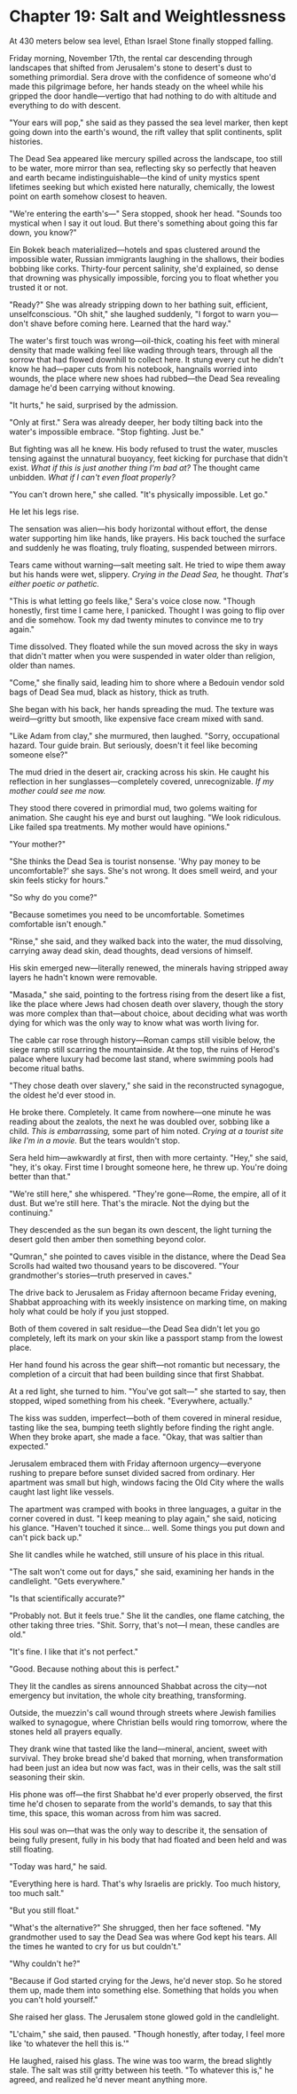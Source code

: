# Chapter 19: Salt and Weightlessness

At 430 meters below sea level, Ethan Israel Stone finally stopped falling.

Friday morning, November 17th, the rental car descending through landscapes that shifted from Jerusalem's stone to desert's dust to something primordial. Sera drove with the confidence of someone who'd made this pilgrimage before, her hands steady on the wheel while his gripped the door handle—vertigo that had nothing to do with altitude and everything to do with descent.

"Your ears will pop," she said as they passed the sea level marker, then kept going down into the earth's wound, the rift valley that split continents, split histories.

The Dead Sea appeared like mercury spilled across the landscape, too still to be water, more mirror than sea, reflecting sky so perfectly that heaven and earth became indistinguishable—the kind of unity mystics spent lifetimes seeking but which existed here naturally, chemically, the lowest point on earth somehow closest to heaven.

"We're entering the earth's—" Sera stopped, shook her head. "Sounds too mystical when I say it out loud. But there's something about going this far down, you know?"

Ein Bokek beach materialized—hotels and spas clustered around the impossible water, Russian immigrants laughing in the shallows, their bodies bobbing like corks. Thirty-four percent salinity, she'd explained, so dense that drowning was physically impossible, forcing you to float whether you trusted it or not.

"Ready?" She was already stripping down to her bathing suit, efficient, unselfconscious. "Oh shit," she laughed suddenly, "I forgot to warn you—don't shave before coming here. Learned that the hard way."

The water's first touch was wrong—oil-thick, coating his feet with mineral density that made walking feel like wading through tears, through all the sorrow that had flowed downhill to collect here. It stung every cut he didn't know he had—paper cuts from his notebook, hangnails worried into wounds, the place where new shoes had rubbed—the Dead Sea revealing damage he'd been carrying without knowing.

"It hurts," he said, surprised by the admission.

"Only at first." Sera was already deeper, her body tilting back into the water's impossible embrace. "Stop fighting. Just be."

But fighting was all he knew. His body refused to trust the water, muscles tensing against the unnatural buoyancy, feet kicking for purchase that didn't exist. *What if this is just another thing I'm bad at?* The thought came unbidden. *What if I can't even float properly?*

"You can't drown here," she called. "It's physically impossible. Let go."

He let his legs rise.

The sensation was alien—his body horizontal without effort, the dense water supporting him like hands, like prayers. His back touched the surface and suddenly he was floating, truly floating, suspended between mirrors.

Tears came without warning—salt meeting salt. He tried to wipe them away but his hands were wet, slippery. *Crying in the Dead Sea,* he thought. *That's either poetic or pathetic.*

"This is what letting go feels like," Sera's voice close now. "Though honestly, first time I came here, I panicked. Thought I was going to flip over and die somehow. Took my dad twenty minutes to convince me to try again."

Time dissolved. They floated while the sun moved across the sky in ways that didn't matter when you were suspended in water older than religion, older than names.

"Come," she finally said, leading him to shore where a Bedouin vendor sold bags of Dead Sea mud, black as history, thick as truth.

She began with his back, her hands spreading the mud. The texture was weird—gritty but smooth, like expensive face cream mixed with sand.

"Like Adam from clay," she murmured, then laughed. "Sorry, occupational hazard. Tour guide brain. But seriously, doesn't it feel like becoming someone else?"

The mud dried in the desert air, cracking across his skin. He caught his reflection in her sunglasses—completely covered, unrecognizable. *If my mother could see me now.*

They stood there covered in primordial mud, two golems waiting for animation. She caught his eye and burst out laughing. "We look ridiculous. Like failed spa treatments. My mother would have opinions."

"Your mother?"

"She thinks the Dead Sea is tourist nonsense. 'Why pay money to be uncomfortable?' she says. She's not wrong. It does smell weird, and your skin feels sticky for hours."

"So why do you come?"

"Because sometimes you need to be uncomfortable. Sometimes comfortable isn't enough."

"Rinse," she said, and they walked back into the water, the mud dissolving, carrying away dead skin, dead thoughts, dead versions of himself.

His skin emerged new—literally renewed, the minerals having stripped away layers he hadn't known were removable.

"Masada," she said, pointing to the fortress rising from the desert like a fist, like the place where Jews had chosen death over slavery, though the story was more complex than that—about choice, about deciding what was worth dying for which was the only way to know what was worth living for.

The cable car rose through history—Roman camps still visible below, the siege ramp still scarring the mountainside. At the top, the ruins of Herod's palace where luxury had become last stand, where swimming pools had become ritual baths.

"They chose death over slavery," she said in the reconstructed synagogue, the oldest he'd ever stood in.

He broke there. Completely. It came from nowhere—one minute he was reading about the zealots, the next he was doubled over, sobbing like a child. *This is embarrassing,* some part of him noted. *Crying at a tourist site like I'm in a movie.* But the tears wouldn't stop.

Sera held him—awkwardly at first, then with more certainty. "Hey," she said, "hey, it's okay. First time I brought someone here, he threw up. You're doing better than that."

"We're still here," she whispered. "They're gone—Rome, the empire, all of it dust. But we're still here. That's the miracle. Not the dying but the continuing."

They descended as the sun began its own descent, the light turning the desert gold then amber then something beyond color.

"Qumran," she pointed to caves visible in the distance, where the Dead Sea Scrolls had waited two thousand years to be discovered. "Your grandmother's stories—truth preserved in caves."

The drive back to Jerusalem as Friday afternoon became Friday evening, Shabbat approaching with its weekly insistence on marking time, on making holy what could be holy if you just stopped.

Both of them covered in salt residue—the Dead Sea didn't let you go completely, left its mark on your skin like a passport stamp from the lowest place.

Her hand found his across the gear shift—not romantic but necessary, the completion of a circuit that had been building since that first Shabbat.

At a red light, she turned to him. "You've got salt—" she started to say, then stopped, wiped something from his cheek. "Everywhere, actually."

The kiss was sudden, imperfect—both of them covered in mineral residue, tasting like the sea, bumping teeth slightly before finding the right angle. When they broke apart, she made a face. "Okay, that was saltier than expected."

Jerusalem embraced them with Friday afternoon urgency—everyone rushing to prepare before sunset divided sacred from ordinary. Her apartment was small but high, windows facing the Old City where the walls caught last light like vessels.

The apartment was cramped with books in three languages, a guitar in the corner covered in dust. "I keep meaning to play again," she said, noticing his glance. "Haven't touched it since... well. Some things you put down and can't pick back up."

She lit candles while he watched, still unsure of his place in this ritual.

"The salt won't come out for days," she said, examining her hands in the candlelight. "Gets everywhere."

"Is that scientifically accurate?"

"Probably not. But it feels true." She lit the candles, one flame catching, the other taking three tries. "Shit. Sorry, that's not—I mean, these candles are old."

"It's fine. I like that it's not perfect."

"Good. Because nothing about this is perfect."

They lit the candles as sirens announced Shabbat across the city—not emergency but invitation, the whole city breathing, transforming.

Outside, the muezzin's call wound through streets where Jewish families walked to synagogue, where Christian bells would ring tomorrow, where the stones held all prayers equally.

They drank wine that tasted like the land—mineral, ancient, sweet with survival. They broke bread she'd baked that morning, when transformation had been just an idea but now was fact, was in their cells, was the salt still seasoning their skin.

His phone was off—the first Shabbat he'd ever properly observed, the first time he'd chosen to separate from the world's demands, to say that this time, this space, this woman across from him was sacred.

His soul was on—that was the only way to describe it, the sensation of being fully present, fully in his body that had floated and been held and was still floating.

"Today was hard," he said.

"Everything here is hard. That's why Israelis are prickly. Too much history, too much salt."

"But you still float."

"What's the alternative?" She shrugged, then her face softened. "My grandmother used to say the Dead Sea was where God kept his tears. All the times he wanted to cry for us but couldn't."

"Why couldn't he?"

"Because if God started crying for the Jews, he'd never stop. So he stored them up, made them into something else. Something that holds you when you can't hold yourself."

She raised her glass. The Jerusalem stone glowed gold in the candlelight.

"L'chaim," she said, then paused. "Though honestly, after today, I feel more like 'to whatever the hell this is.'"

He laughed, raised his glass. The wine was too warm, the bread slightly stale. The salt was still gritty between his teeth. "To whatever this is," he agreed, and realized he'd never meant anything more.

